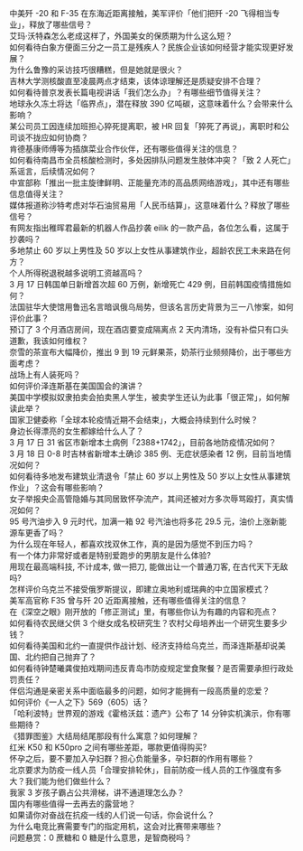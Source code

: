 中美歼 -20 和 F-35 在东海近距离接触，美军评价「他们把歼 -20 飞得相当专业」，释放了哪些信号？  
艾玛·沃特森怎么老成这样了，外国美女的保质期为什么这么短？  
如何看待白象方便面三分之一员工是残疾人？民族企业该如何经营才能实现更好发展？  
为什么鲁豫的采访技巧很糟糕，但是她就是很火？  
吉林大学测核酸直至凌晨两点才结束，该体谅理解还是质疑安排不合理？  
如何看待普京发表长篇电视讲话「我们怎么办」？有哪些细节值得关注？  
地球永久冻土将达「临界点」，潜在释放 390 亿吨碳，这意味着什么？会带来什么影响？  
某公司员工因连续加班担心猝死提离职，被 HR 回复「猝死了再说」，离职时和公司谈不拢应如何协商？  
肯德基康师傅等为插旗菜业合作伙伴，还有哪些值得关注的信息？  
如何看待南昌市全员核酸检测时，多处因排队问题发生肢体冲突？「致 2 人死亡」系谣言，后续情况如何？  
中宣部称「推出一批主旋律鲜明、正能量充沛的高品质网络游戏」，其中还有哪些信息值得关注？  
媒体报道称沙特考虑对华石油贸易用「人民币结算」，这意味着什么？释放了哪些信号？  
有网友指出稚晖君最新的机器人作品抄袭 eilik 的一款产品，各位怎么看，这属于抄袭吗？  
多地禁止 60 岁以上男性及 50 岁以上女性从事建筑作业，超龄农民工未来路在何方？  
个人所得税退税越多说明工资越高吗？  
3 月 17 日韩国单日新增首次超 60 万例，新增死亡 429 例，目前韩国疫情措施如何？  
法国驻华大使馆用鲁迅名言暗讽俄乌局势，但该名言历史背景为三一八惨案，如何评价此事？  
预订了 3 个月酒店房间，现在酒店要变成隔离点 2 天内清场，没有补偿只有口头道歉，我该如何维权？  
奈雪的茶宣布大幅降价，推出 9 到 19 元鲜果茶，奶茶行业频频降价，出于哪些方面考虑？  
战场上有人装死吗？  
如何评价泽连斯基在美国国会的演讲？  
美国中学模拟奴隶拍卖会拍卖黑人学生，被卖学生还认为此事「很正常」，如何解读此举？  
国家卫健委称「全球本轮疫情近期不会结束」，大概会持续到什么时候？  
身边长得漂亮的女生都嫁给什么人了？  
3 月 17 日 31 省区市新增本土病例「2388+1742」，目前各地防疫情况如何？  
3 月 18 日 0-8 时吉林省新增本土确诊 385 例、无症状感染者 12 例，目前当地情况如何？  
如何看待多地发布建筑业清退令「禁止 60 岁以上男性及 50 岁以上女性从事建筑作业」？这会有哪些影响？  
女子举报央企高管隐婚与其同居致怀孕流产，其间还被对方多次辱骂殴打，真实情况如何？  
95 号汽油步入 9 元时代，加满一箱 92 号汽油也将多花 29.5 元，油价上涨新能源车更香了吗？  
为什么现在年轻人，都喜欢找双休工作，真的是因为感觉不到压力吗？  
有一个体力非常好或者是特别爱跑步的男朋友是什么体验?  
用现在最高端科技, 不计成本, 做一把刀, 能做出让一个普通刀客, 在古代天下无敌吗?  
怎样评价乌克兰不接受俄罗斯提议，即建立奥地利或瑞典的中立国家模式？  
美军高官称 F35 曾与歼 20 近距离接触，还有哪些值得关注的信息？  
在《深空之眼》刚开放的「修正测试」里，有哪些你认为有趣的内容和亮点？  
如何看待农民继父供 3 个继女成名校研究生？农村父母培养出一个研究生要多少钱？  
如何看待美国和北约一直提供作战计划、经济支持给乌克兰，而泽连斯基却说美国、北约把自己抛弃了？  
如何看待钟楚曦龚俊拍戏期间违反青岛市防疫规定堂食聚餐？是否需要承担行政处罚责任？  
伴侣沟通是亲密关系中面临最多的问题，如何才能拥有一段高质量的恋爱？  
如何评价《一人之下》569（605）话？  
「哈利波特」世界观的游戏《霍格沃兹：遗产》公布了 14 分钟实机演示，你有哪些期待？  
《猎罪图鉴》大结局结尾那段有什么寓意？如何理解？  
红米 K50 和 K50pro 之间有哪些差距，哪款更值得购买?  
怀孕之后，要不要加入孕妇群？担心负能量多，孕妇群的作用有哪些？  
北京要求为防疫一线人员「合理安排轮休」，目前防疫一线人员的工作强度有多大？我们能为他们做些什么？  
我家 3 岁孩子霸占公共滑梯，讲不通道理怎么办？  
国内有哪些值得一去再去的露营地？  
如果请你对奋战在抗疫一线的人们说一句话，你会说什么？  
为什么电竞比赛需要专门的指定用机，这会对比赛带来哪些？  
问题悬赏：0 蔗糖和 0 糖是什么意思，是智商税吗？  
